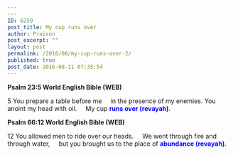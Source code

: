 ```yaml
---
---
ID: 6259
post_title: My cup runs over
author: Praison
post_excerpt: ""
layout: post
permalink: /2016/08/my-cup-runs-over-2/
published: true
post_date: 2016-08-11 07:35:54
---
```

<p class="passage-display"><strong><span class="passage-display-bcv">Psalm 23:5
</span><span class="passage-display-version">World English Bible (WEB)</span></strong></p>

<div class="poetry">
<p class="line"><span id="en-WEB-14241" class="text Ps-23-5"><span class="versenum">5 </span>You prepare a table before me</span>
<span class="indent-1"><span class="indent-1-breaks">    </span><span class="text Ps-23-5">in the presence of my enemies.</span></span>
<span class="text Ps-23-5">You anoint my head with oil.</span>
<span class="indent-1"><span class="indent-1-breaks">    </span><span class="text Ps-23-5">My cup <span style="color: #0000ff;"><strong>runs over (revayah)</strong></span>.</span></span></p>

</div>
<p class="passage-display"><strong><span class="passage-display-bcv">Psalm 66:12
</span><span class="passage-display-version">World English Bible (WEB)</span></strong></p>

<div class="poetry">
<p class="line"><span id="en-WEB-14886" class="text Ps-66-12"><span class="versenum">12 </span>You allowed men to ride over our heads.</span>
<span class="indent-1"><span class="indent-1-breaks">    </span><span class="text Ps-66-12">We went through fire and through water,</span></span>
<span class="indent-1"><span class="indent-1-breaks">    </span><span class="text Ps-66-12">but you brought us to the place of <span style="color: #0000ff;"><strong>abundance (revayah)</strong></span>.</span></span></p>

</div>